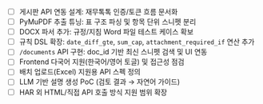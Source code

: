 - [ ] 게시판 API 연동 설계: 재무톡톡 인증/토큰 흐름 문서화
- [ ] PyMuPDF 추출 튜닝: 표 구조 파싱 및 항목 단위 스니펫 분리
- [ ] DOCX 파서 추가: 규정/지침 Word 파일 테스트 케이스 확보
- [ ] 규칙 DSL 확장: `date_diff_gte`, `sum_cap`, `attachment_required_if` 연산 추가
- [ ] `/documents` API 구현: doc_id 기반 최신 스니펫 검색 및 UI 연동
- [ ] Frontend 다국어 지원(한국어/영어 토글) 및 접근성 점검
- [ ] 배치 업로드(Excel) 지원용 API 스펙 정의
- [ ] LLM 기반 설명 생성 PoC (검토 결과 → 자연어 가이드)
- [ ] HAR 외 HTML/직접 API 호출 방식 지원 범위 확장

